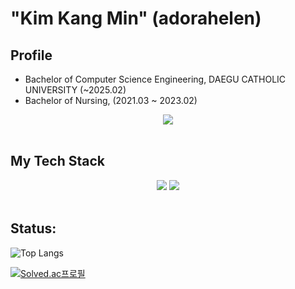 

# "Kim Kang Min" (adorahelen)

## Profile
- Bachelor of Computer Science Engineering, DAEGU CATHOLIC UNIVERSITY (~2025.02)
- Bachelor of Nursing, (2021.03 ~ 2023.02)

<div align="center">
  <a href="mailto:adorahelenmin@gmail.com"><img src="https://img.shields.io/badge/Gmail-EA4335?style=for-the-badge&logo=Gmail&logoColor=white" /></a>
</div>
</br>
  
## My Tech Stack
<div align="center">
  <img src="https://img.shields.io/badge/Spring-6DB33F?style=for-the-badge&logo=Spring&logoColor=white" />
  <img src="https://img.shields.io/badge/MySQL-4479A1?style=for-the-badge&logo=MySQL&logoColor=white" />
</div>
</br>


## Status:
![Top Langs](https://github-readme-stats.vercel.app/api/top-langs/?username=adorahelen)

<div align="center/right/left">
  
[![Solved.ac프로필](http://mazassumnida.wtf/api/generate_badge?boj={handle})](https://solved.ac/{handle})

<!--
**adorahelen/adorahelen** is a ✨ _special_ ✨ repository because its `README.md` (this file) appears on your GitHub profile.

Here are some ideas to get you started:

- 🔭 I’m currently working on ...
- 🌱 I’m currently learning ...
- 👯 I’m looking to collaborate on ...
- 🤔 I’m looking for help with ...
- 💬 Ask me about ...
- 📫 How to reach me: ...
- 😄 Pronouns: ...
- ⚡ Fun fact: ...
-->
